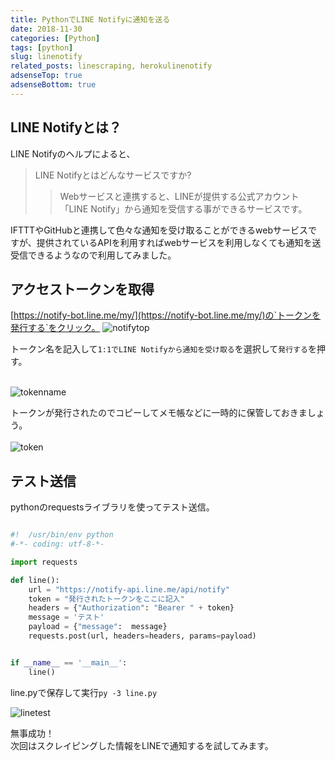 ```yaml
---
title: PythonでLINE Notifyに通知を送る
date: 2018-11-30
categories: [Python]
tags: [python]
slug: linenotify
related_posts: linescraping, herokulinenotify
adsenseTop: true
adsenseBottom: true
---
```

## LINE Notifyとは？

LINE Notifyのヘルプによると、  

>LINE Notifyとはどんなサービスですか?
>>Webサービスと連携すると、LINEが提供する公式アカウント「LINE Notify」から通知を受信する事ができるサービスです。

IFTTTやGitHubと連携して色々な通知を受け取ることができるwebサービスですが、提供されているAPIを利用すればwebサービスを利用しなくても通知を送受信できるようなので利用してみました。

## アクセストークンを取得

[https://notify-bot.line.me/my/](https://notify-bot.line.me/my/)の`トークンを発行する`をクリック。
![notifytop](../../../images/linenotify.jpg)

トークン名を記入して`1:1でLINE Notifyから通知を受け取る`を選択して`発行する`を押す。<br><br>

![tokenname](../../../images/linenotify2.jpg)

トークンが発行されたのでコピーしてメモ帳などに一時的に保管しておきましょう。<br><br>
![token](../../../images/linetoken.jpg)

## テスト送信

pythonのrequestsライブラリを使ってテスト送信。

```python

#!  /usr/bin/env python
#-*- coding: utf-8-*-

import requests

def line():
    url = "https://notify-api.line.me/api/notify"
    token = "発行されたトークンをここに記入"
    headers = {"Authorization": "Bearer " + token}
    message = 'テスト'
    payload = {"message":  message}
    requests.post(url, headers=headers, params=payload)


if __name__ == '__main__':
    line()

```

line.pyで保存して実行`py -3 line.py`<br>

![linetest](../../../images/linetest.jpg)

無事成功！  
次回はスクレイピングした情報をLINEで通知するを試してみます。